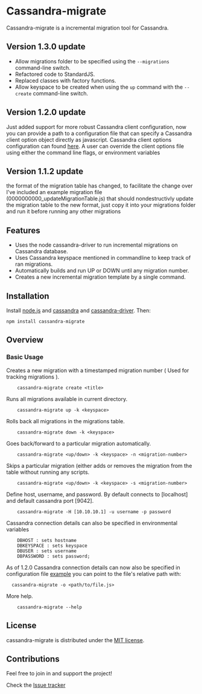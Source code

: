 # Cassandra-migrate

Cassandra-migrate is a incremental migration tool for Cassandra.

## Version 1.3.0 update
- Allow migrations folder to be specified using the `--migrations` command-line switch.
- Refactored code to StandardJS.
- Replaced classes with factory functions.
- Allow keyspace to be created when using the `up` command with the `--create` command-line switch.

## Version 1.2.0 update
Just added support for more robust Cassandra client configuration, now you can provide a path to a configuration file that can specify a Cassandra client option object directly as javascript.
Cassandra client options configuration can found [here](http://docs.datastax.com/en/latest-nodejs-driver-api/global.html#ClientOptions). A user
can override the client options file using either the command line flags, or environment variables

## Version 1.1.2 update
the format of the migration table has changed, to facilitate the change over I've included an example migration file (0000000000_updateMigrationTable.js)
that should nondestructivly update the migration table to the new format, just copy it into your migrations folder and run it before running any other migrations

## Features
- Uses the node cassandra-driver  to run incremental migrations on Cassandra database.
- Uses Cassandra keyspace mentioned in commandline to keep track of ran migrations.
- Automatically builds and run UP or DOWN until any migration number.
- Creates a new incremental migration template by a single command.


## Installation

Install [node.js](http://nodejs.org/) and [cassandra](http://cassandra.apache.org/) and [cassandra-driver](https://www.npmjs.com/package/cassandra-driver). Then:

```
npm install cassandra-migrate
```

## Overview

### Basic Usage

Creates a new migration with a timestamped migration number ( Used for tracking migrations ).

```
    cassandra-migrate create <title>
```

Runs all migrations available in current directory.

```
    cassandra-migrate up -k <keyspace>
```

Rolls back all migrations in the migrations table.

```
    cassandra-migrate down -k <keyspace>
```


Goes back/forward to a particular migration automatically.

```
    cassandra-migrate <up/down> -k <keyspace> -n <migration-number>
```

Skips a particular migration (either adds or removes the migration from the table without running any scripts.

```
    cassandra-migrate <up/down> -k <keyspace> -s <migration-number>
```

Define host, username, and password. By default connects to [localhost] and default cassandra port [9042].

```
    cassandra-migrate -H [10.10.10.1] -u username -p password
```

Cassandra connection details can also be specified in environmental variables
```
    DBHOST : sets hostname
    DBKEYSPACE : sets keyspace
    DBUSER : sets username
    DBPASSWORD : sets password;
```

As of 1.2.0 Cassandra connection details can now also be specified in configuration file [example](https://github.com/rleenders/cassandra-migrate/blob/options-file-flag/examples/sampleOptionFile.js) you can point to the file's relative path with:
```
  cassandra-migrate -o <path/to/file.js>
```

More help.

```
    cassandra-migrate --help
```

## License

cassandra-migrate is distributed under the [MIT license](http://opensource.org/licenses/MIT).

## Contributions

Feel free to join in and support the project!

Check the [Issue tracker](https://github.com/rleenders/cassandra-migrate/issues)

